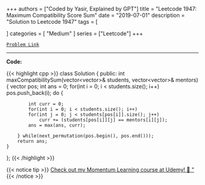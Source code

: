 
+++
authors = ["Coded by Yasir, Explained by GPT"]
title = "Leetcode 1947: Maximum Compatibility Score Sum"
date = "2019-07-01"
description = "Solution to Leetcode 1947"
tags = [
    
]
categories = [
    "Medium"
]
series = ["Leetcode"]
+++



[`Problem Link`](https://leetcode.com/problems/maximum-compatibility-score-sum/description/)

---

**Code:**

{{< highlight cpp >}}
class Solution {
public:
    int maxCompatibilitySum(vector<vector<int>>& students, vector<vector<int>>& mentors) {
        vector<int> pos;
        int ans = 0;
        for(int i = 0; i < students.size(); i++)
            pos.push_back(i);
        do {

            int curr = 0;
            for(int i = 0; i < students.size(); i++)
            for(int j = 0; j < students[pos[i]].size(); j++)
                curr += (students[pos[i]][j] == mentors[i][j]);
            ans = max(ans, curr);

        } while(next_permutation(pos.begin(), pos.end()));
        return ans;
    }
};
{{< /highlight >}}



{{< notice tip >}}
[Check out my Momentum Learning course at Udemy! 🚀 "](https://www.udemy.com/course/blind-75-the-data-structures-and-algorithms-essentials/)
{{< /notice >}}

